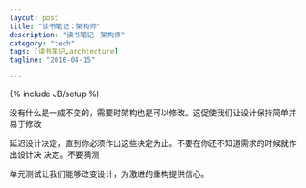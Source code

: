 ```yaml
---
layout: post
title: "读书笔记：架构师"
description: "读书笔记：架构师"
category: "tech"
tags: [读书笔记,archtecture]
tagline: "2016-04-15"

---
```

{% include JB/setup %}

没有什么是一成不变的，需要时架构也是可以修改。这促使我们让设计保持简单并易于修改

延迟设计决定，直到你必须作出这些决定为止。不要在你还不知道需求的时候就作出设计决
决定。不要猜测

单元测试让我们能够改变设计，为激进的重构提供信心。
